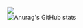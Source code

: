 <a href="https://www.instagram.com/geun0._.cps/" target="_blank"><img src="https://img.shields.io/badge/instagram-E4405F?style=flat-square&logo=instagram&logoColor=FFFFFF"/></a>   
![Anurag's GitHub stats](https://github-readme-stats.vercel.app/api?username=hgy121&show_icons=true&theme=radical)
<!--
**hgy121/hgy121** is a ✨ _special_ ✨ repository because its `README.md` (this file) appears on your GitHub profile.

Here are some ideas to get you started:

- 🔭 I’m currently working on ...
- 🌱 I’m currently learning ...
- 👯 I’m looking to collaborate on ...
- 🤔 I’m looking for help with ...
- 💬 Ask me about ...
- 📫 How to reach me: ...
- 😄 Pronouns: ...
- ⚡ Fun fact: ...
-->
